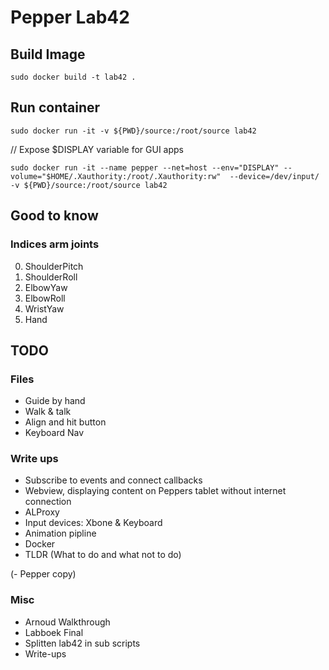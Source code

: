 # Pepper Lab42

## Build Image
```
sudo docker build -t lab42 .
```

## Run container 
```
sudo docker run -it -v ${PWD}/source:/root/source lab42
```
// Expose $DISPLAY variable for GUI apps
```
sudo docker run -it --name pepper --net=host --env="DISPLAY" --volume="$HOME/.Xauthority:/root/.Xauthority:rw"  --device=/dev/input/ -v ${PWD}/source:/root/source lab42
```

## Good to know

### Indices arm joints
0. ShoulderPitch
1. ShoulderRoll
2. ElbowYaw
3. ElbowRoll
4. WristYaw
5. Hand



## TODO

### Files
- Guide by hand
- Walk & talk
- Align and hit button
- Keyboard Nav

### Write ups

- Subscribe to events and connect callbacks 
- Webview, displaying content on Peppers tablet without internet connection
- ALProxy
- Input devices: Xbone & Keyboard
- Animation pipline
- Docker
- TLDR (What to do and what not to do)

(- Pepper copy)

### Misc

- Arnoud Walkthrough
- Labboek Final
- Splitten lab42 in sub scripts
- Write-ups

